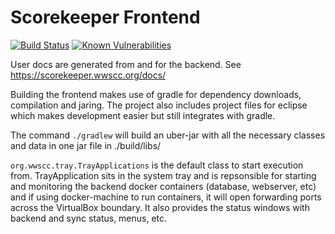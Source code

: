 
# Scorekeeper Frontend

[![Build Status](https://travis-ci.org/drytoastman/scorekeeperfrontend.svg?branch=master)](https://travis-ci.org/drytoastman/scorekeeperfrontend)
[![Known Vulnerabilities](https://snyk.io/test/github/drytoastman/scorekeeperfrontend/badge.svg)](https://snyk.io/test/github/drytoastman/scorekeeperfrontend)

User docs are generated from and for the backend.  See https://scorekeeper.wwscc.org/docs/

Building the frontend makes use of gradle for dependency downloads, compilation and jaring.  The project also
includes project files for eclipse which makes development easier but still integrates with gradle.

The command `./gradlew` will build an uber-jar with all the necessary classes and data in one jar file in ./build/libs/

`org.wwscc.tray.TrayApplications` is the default class to start execution from.  TrayApplication sits in the system tray
and is repsonsible for starting and monitoring the backend docker containers (database, webserver, etc) and if using docker-machine
to run containers, it will open forwarding ports across the VirtualBox boundary.  It also provides the status windows
with backend and sync status, menus, etc.

